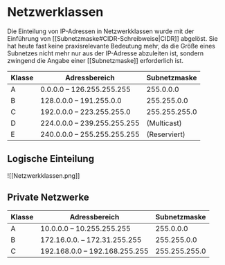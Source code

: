 # Netzwerklassen
Die Einteilung von IP-Adressen in Netzwerkklassen wurde mit der Einführung von [[Subnetzmaske#CIDR-Schreibweise|CIDR]] abgelöst. Sie hat heute fast keine praxisrelevante Bedeutung mehr, da die Größe eines Subnetzes nicht mehr nur aus der IP-Adresse abzuleiten ist, sondern zwingend die Angabe einer [[Subnetzmaske]] erforderlich ist.

| Klasse | Adressbereich               | Subnetzmaske  |
| ------ | --------------------------- | ------------- |
| A      | 0.0.0.0 – 126.255.255.255   | 255.0.0.0     |
| B      | 128.0.0.0 – 191.255.0.0     | 255.255.0.0   |
| C      | 192.0.0.0 – 223.255.255.0   | 255.255.255.0 |
| D      | 224.0.0.0 – 239.255.255.255 | (Multicast)   |
| E      | 240.0.0.0 – 255.255.255.255 | (Reserviert)  |

## Logische Einteilung
![[Netzwerkklassen.png]]

## Private Netzwerke

| Klasse | Adressbereich                 | Subnetzmaske  | 
|--------|-------------------------------|---------------| 
| A      | 10.0.0.0 – 10.255.255.255     | 255.0.0.0     | 
| B      | 172.16.0.0. – 172.31.255.255  | 255.255.0.0   | 
| C      | 192.168.0.0 – 192.168.255.255 | 255.255.255.0 |
